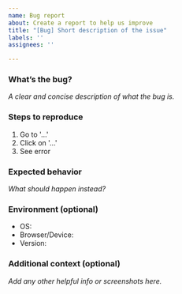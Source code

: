 ```yaml
---
name: Bug report
about: Create a report to help us improve
title: "[Bug] Short description of the issue"
labels: ''
assignees: ''

---
```


### What’s the bug?
_A clear and concise description of what the bug is._

### Steps to reproduce
1. Go to '...'
2. Click on '...'
3. See error

### Expected behavior
_What should happen instead?_

### Environment (optional)
- OS:
- Browser/Device:
- Version:

### Additional context (optional)
_Add any other helpful info or screenshots here._
